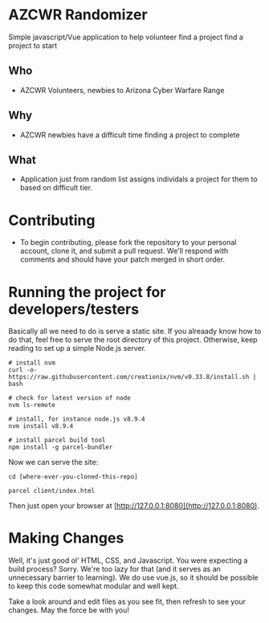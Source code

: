 # AZCWR Randomizer

Simple javascript/Vue application to help volunteer find a project find a project to start

## Who

* AZCWR Volunteers, newbies to Arizona Cyber Warfare Range

## Why

* AZCWR newbies have a difficult time finding a project to complete


## What

* Application just from random list assigns individals a project for them to based on difficult tier.

# Contributing

* To begin contributing, please fork the repository to your personal account, clone it, and submit a pull request.  We'll respond with comments and should have your patch merged in short order. 

# Running the project for developers/testers

Basically all we need to do is serve a static site.  If you alreaady know how to do that, feel free to serve the root directory of this project.  Otherwise, keep reading to set up a simple Node.js server.


```
# install nvm
curl -o- https://raw.githubusercontent.com/creationix/nvm/v0.33.8/install.sh | bash

# check for latest version of node
nvm ls-remote

# install, for instance node.js v8.9.4
nvm install v8.9.4

# install parcel build tool
npm install -g parcel-bundler

```

Now we can serve the site:

```
cd [where-ever-you-cloned-this-repo]

parcel client/index.html

```

Then just open your browser at [http://127.0.0.1:8080](http://127.0.0.1:8080).


# Making Changes

Well, it's just good ol' HTML, CSS, and Javascript.  You were expecting a build process?  Sorry.  We're too lazy for that (and it serves as an unnecessary barrier to learning).  We do use vue.js, so it should be possible to keep this code somewhat modular and well kept.

Take a look around and edit files as you see fit, then refresh to see your changes.  May the force be with you!
